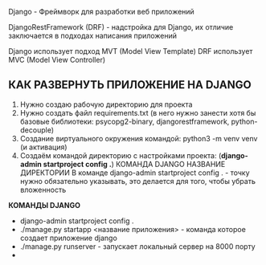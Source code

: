 Django - Фреймворк для разработки веб приложений

DjangoRestFramework (DRF) - надстройка для Django, их отличие заключается в подходах написания приложений 

Django использует подход MVT (Model View Template)
DRF использует MVC (Model View Controller)

**КАК РАЗВЕРНУТЬ ПРИЛОЖЕНИЕ НА DJANGO**
- 
1) Нужно создаю рабочую директорию для проекта
2) Нужно создать файл requirements.txt (в него нужно занести хотя бы базовые библиотеки: psycopg2-binary, djangorestframework, python-decouple)
3) Создание виртуального окружения командой: python3 -m venv venv (и активация)
4) Создаём командой директорию с настройками проекта: (**django-admin startproject config .**) 
                                                         КОМАНДА DJANGO            НАЗВАНИЕ ДИРЕКТОРИИ
В команде django-admin startproject config . - точку нужно обязательно указывать, это делается для того, чтобы убрать вложенность

**КОМАНДЫ DJANGO**
- django-admin startproject config .
- ./manage.py startapp <название приложения> - команда которое создает приложение django
- ./manage.py runserver - запускает локальный сервер на 8000 порту
- 